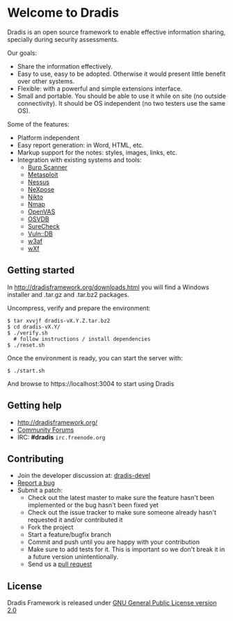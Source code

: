 Welcome to Dradis
=================

Dradis is an open source framework to enable effective information sharing, 
specially during security assessments.

Our goals:

* Share the information effectively.
* Easy to use, easy to be adopted. Otherwise it would present little benefit over other systems.
* Flexible: with a powerful and simple extensions interface. 
* Small and portable. You should be able to use it while on site (no outside connectivity). It should be OS independent (no two testers use the same OS).

Some of the features:

* Platform independent
* Easy report generation: in Word, HTML, etc.
* Markup support for the notes: styles, images, links, etc. 
* Integration with existing systems and tools:
  * [Burp Scanner](http://portswigger.net/burp/scanner.html)
  * [Metasploit](http://www.metasploit.com/)
  * [Nessus](http://www.nessus.org/products/nessus)
  * [NeXpose](http://www.rapid7.com/products/nexpose-community-edition.jsp)
  * [Nikto](http://cirt.net/nikto2)
  * [Nmap](http://nmap.org)
  * [OpenVAS](http://www.openvas.org/)
  * [OSVDB](http://osvdb.org)
  * [SureCheck](http://www.wildcroftsecurity.com/)
  * [Vuln::DB](http://securityroots.com/vulndb/)
  * [w3af](http://w3af.sourceforge.net/)
  * [wXf](https://github.com/WebExploitationFramework/wXf)


Getting started
---------------

In http://dradisframework.org/downloads.html you will find a Windows installer
and .tar.gz and .tar.bz2 packages.

Uncompress, verify and prepare the environment:

    $ tar xvvjf dradis-vX.Y.Z.tar.bz2
    $ cd dradis-vX.Y/
    $ ./verify.sh
      # follow instructions / install dependencies
    $ ./reset.sh

Once the environment is ready, you can start the server with:

    $ ./start.sh

And browse to https://localhost:3004 to start using Dradis

Getting help
------------

* http://dradisframework.org/
* [Community Forums](http://dradisframework.org/community/)
* IRC: **#dradis** `irc.freenode.org`

Contributing
------------

* Join the developer discussion at: [dradis-devel](https://lists.sourceforge.net/mailman/listinfo/dradis-devel)
* [Report a bug](https://github.com/dradis/dradisframework/issues)
* Submit a patch:
  * Check out the latest master to make sure the feature hasn't been implemented or the bug hasn't been fixed yet
  * Check out the issue tracker to make sure someone already hasn't requested it and/or contributed it
  * Fork the project
  * Start a feature/bugfix branch
  * Commit and push until you are happy with your contribution
  * Make sure to add tests for it. This is important so we don't break it in a future version unintentionally.
  * Send us a [pull request](http://help.github.com/pull-requests/)


License
-------

Dradis Framework is released under [GNU General Public License version 2.0](http://www.gnu.org/licenses/old-licenses/gpl-2.0.html)
